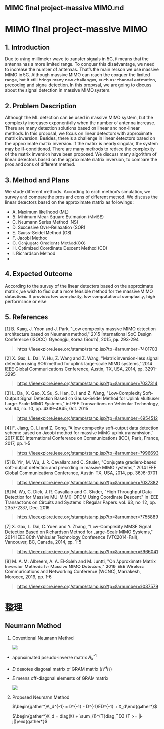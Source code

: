 MIMO final project-massive MIMO.md
---
# MIMO final project-massive MIMO

## 1.	Introduction
Due to using millimeter wave to transfer signals in 5G, it means that the antenna has a more limited range. To conquer this disadvantage, we need to increase the number of antennas. That’s the main reason we use massive MIMO in 5G. Although massive MIMO can reach the conquer the limited range, but it still brings many new challenges, such as: channel estimation, precoding and signal detection. In this proposal, we are going to discuss about the signal detection in massive MIMO system.

## 2.	Problem Description
Although the ML detection can be used in massive MIMO system, but the complexity increases exponentially when the number of antenna increase. There are many detection solutions based on linear and non-linear methods. In this proposal, we focus on linear detectors with approximate matrix inversion. Besides, there is a challenge in linear detectors based on the approximate matrix inversion. If the matrix is nearly singular, the system may be ill-conditioned. There are many methods to reduce the complexity of the matrix inversion have been proposed. We discuss many algorithm of linear detectors based on the approximate matrix inversion, to compare the pros and cons of different method.

## 3.	Method and Plans
We study different methods. According to each method’s simulation, we survey and compare the pros and cons of different method. We discuss the linear detectors based on the approximate matrix as followings :
-    A.	Maximum likelihood (ML)
-    B.	Minimum Mean Square Estimation (MMSE)
-    C.	Neumann Series Method (NS)
-    D.	Succesive Over-Relaxation (SOR)
-    E.	Gauss-Seidel Method (GS)
-    F.	Jacobi Method
-    G.	Conjugate Gradients Method(CG)
-    H.	Optimized Coordinate Descent Method (CD)
-    I.	Richardson Method
-    
## 4.	Expected Outcome
According to the survey of the linear detectors based on the approximate matrix ,we wish to find out a more feasible method for the massive MIMO detections. It provides low complexity, low computational complexity, high performance or else.

## 5.	References
[1]	B. Kang, J. Yoon and J. Park, "Low complexity massive MIMO detection architecture based on Neumann method," 2015 International SoC Design Conference (ISOCC), Gyeongju, Korea (South), 2015, pp. 293-294
> https://ieeexplore.ieee.org/stamp/stamp.jsp?tp=&arnumber=7401703
> 
[2]	X. Gao, L. Dai, Y. Hu, Z. Wang and Z. Wang, "Matrix inversion-less signal detection using SOR method for uplink large-scale MIMO systems," 2014 IEEE Global Communications Conference, Austin, TX, USA, 2014, pp. 3291-3295
> https://ieeexplore.ieee.org/stamp/stamp.jsp?tp=&arnumber=7037314

[3]	L. Dai, X. Gao, X. Su, S. Han, C. I and Z. Wang, "Low-Complexity Soft-Output Signal Detection Based on Gauss–Seidel Method for Uplink Multiuser Large-Scale MIMO Systems," in IEEE Transactions on Vehicular Technology, vol. 64, no. 10, pp. 4839-4845, Oct. 2015
> https://ieeexplore.ieee.org/stamp/stamp.jsp?tp=&arnumber=6954512

[4]	F. Jiang, C. Li and Z. Gong, "A low complexity soft-output data detection scheme based on Jacobi method for massive MIMO uplink transmission," 2017 IEEE International Conference on Communications (ICC), Paris, France, 2017, pp. 1-5
> https://ieeexplore.ieee.org/stamp/stamp.jsp?tp=&arnumber=7996693

[5]	B. Yin, M. Wu, J. R. Cavallaro and C. Studer, "Conjugate gradient-based soft-output detection and precoding in massive MIMO systems," 2014 IEEE Global Communications Conference, Austin, TX, USA, 2014, pp. 3696-3701
> https://ieeexplore.ieee.org/stamp/stamp.jsp?tp=&arnumber=7037382

[6]	M. Wu, C. Dick, J. R. Cavallaro and C. Studer, "High-Throughput Data Detection for Massive MU-MIMO-OFDM Using Coordinate Descent," in IEEE Transactions on Circuits and Systems I: Regular Papers, vol. 63, no. 12, pp. 2357-2367, Dec. 2016
> https://ieeexplore.ieee.org/stamp/stamp.jsp?tp=&arnumber=7755889

[7]	X. Gao, L. Dai, C. Yuen and Y. Zhang, "Low-Complexity MMSE Signal Detection Based on Richardson Method for Large-Scale MIMO Systems," 2014 IEEE 80th Vehicular Technology Conference (VTC2014-Fall), Vancouver, BC, Canada, 2014, pp. 1-5
> https://ieeexplore.ieee.org/stamp/stamp.jsp?tp=&arnumber=6966041

[8]	M. A. M. Albreem, A. A. El-Saleh and M. Juntti, "On Approximate Matrix Inversion Methods for Massive MIMO Detectors," 2019 IEEE Wireless Communications and Networking Conference (WCNC), Marrakesh, Morocco, 2019, pp. 1-6
> https://ieeexplore.ieee.org/stamp/stamp.jsp?tp=&arnumber=9037579


# 整理

## Neumann Method 

1.  Coventional Neumann Method 


    
    ![](https://i.imgur.com/7ijNYHm.png)

    
* approximated  pseudo-inverse  matrix $A_k^{-1}$
* $D$  denotes  diagonal  matrix  of  GRAM  matrix  $(H^HH)$
* $E$  means off-diagonal elements of GRAM matrix


    ![](https://i.imgur.com/d0vjAe8.png)


2. Proposed Neumann Method 


    $\begin{gather*}A_d^{-1} = D^{-1} - D^{-1}ED^{-1} + X_d\end{gather*}$
    
    $\begin{gather*}X_d = diag(X) + \sum_{1}^{T}diag_T(X) (T >= |i-j|)\end{gather*}$